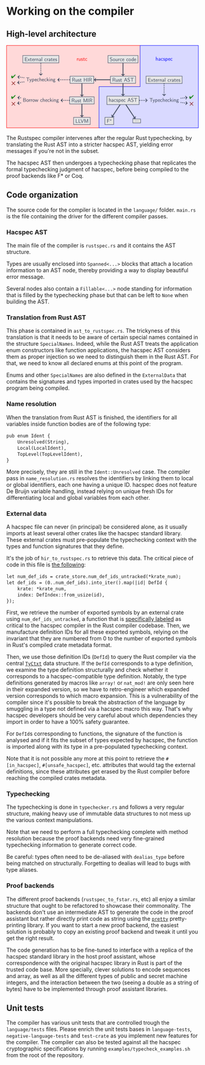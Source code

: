 # Working on the compiler

## High-level architecture

![Hacspec compiler architecture](hacspec_architecture.png)

The Rustspec compiler intervenes after the regular Rust typechecking,
by translating the Rust AST into a stricter hacspec AST,
yielding error messages if you're not in the subset.

The hacspec AST then undergoes a typechecking phase that replicates the
formal typechecking judgment of hacspec, before being compiled
to the proof backends like F* or Coq.

## Code organization

The source code for the compiler is located in the `language/` folder.
`main.rs` is the file containing the driver for the different compiler
passes.

### Hacspec AST

The main file of the compiler is `rustspec.rs` and it contains the AST
structure.

Types are usually enclosed into `Spanned<...>` blocks that attach a location
information to an AST node, thereby providing a way to display beautiful error
message.

Several nodes also contain a `Fillable<...>` node standing for information
that is filled by the typechecking phase but that can be left to `None` when
building the AST.

### Translation from Rust AST

This phase is contained in `ast_to_rustspec.rs`. The trickyness of this
translation is that it needs to be aware of certain special names contained
in the structure `SpecialNames`. Indeed, while the Rust AST treats the application
enum constructors like function applications, the hacspec AST considers them as
proper injection so we need to distinguish them in the Rust AST. For that, we
need to know all declared enums at this point of the program.

Enums and other `SpecialNames` are also defined in the `ExternalData` that
contains the signatures and types imported in crates used by the hacspec
program being compiled.

### Name resolution

When the translation from Rust AST is finished, the identifiers for all
variables inside function bodies are of the following type:

```rust, noplaypen
pub enum Ident {
    Unresolved(String),
    Local(LocalIdent),
    TopLevel(TopLevelIdent),
}
```

More precisely, they are still in the `Ident::Unresolved` case. The compiler
pass in `name_resolution.rs` resolves the identifiers by linking them to local or global identifiers,
each one having a unique ID. hacspec does not feature De Bruijn variable
handling, instead relying on unique fresh IDs for differentiating local
and global variables from each other.

### External data

A hacspec file can never (in principal) be considered alone, as it usually imports
at least several other crates like the hacspec standard library. These external
crates must pre-populate the typechecking context with the types and function
signatures that they define.

It's the job of `hir_to_rustspec.rs` to retrieve this data. The critical
piece of code in this file is [the following](https://github.com/hacspec/hacspec/blob/cc609254b0aa978646f494291b9c91a92fe107ee/language/src/hir_to_rustspec.rs#L733-L737):

```rust, noplaypen
let num_def_ids = crate_store.num_def_ids_untracked(*krate_num);
let def_ids = (0..num_def_ids).into_iter().map(|id| DefId {
    krate: *krate_num,
    index: DefIndex::from_usize(id),
});
```

First, we retrieve the number of exported symbols by an external crate using
`num_def_ids_untracked`, a function that is [specifically labeled](https://github.com/rust-lang/rust/pull/85889)
as critical to the hacspec compiler in the Rust compiler codebase. Then,
we manufacture definition IDs for all these exported symbols, relying on the
invariant that they are numbered from 0 to the number of exported symbols
in Rust's compiled crate metadata format.

Then, we use those definition IDs (`DefId`) to query the Rust compiler
via the central [`TyCtxt`](https://doc.rust-lang.org/nightly/nightly-rustc/rustc_middle/ty/struct.TyCtxt.html)
data structure. If the `DefId` corresponds to a type definition, we examine the
type definition structurally and check whether it corresponds to a hacspec-compatible
type definition. Notably, the type definitions generated by macros like `array!`
or `nat_mod!` are only seen here in their expanded version, so we have to retro-engineer
which expanded version corresponds to which macro expansion. This is a vulnerability
of the compiler since it's possible to break the abstraction of the language
by smuggling in a type not defined via a hacspec macro this way. That's why hacspec
developers should be very careful about which dependencies they import in order
to have a 100% safety guarantee.

For `DefId`s corresponding to functions, the signature of the function is analysed
and if it fits the subset of types expected by hacspec, the function is imported
along with its type in a pre-populated typechecking context.

Note that it is not possible any more at this point to retrieve the `#[in_hacspec]`,
`#[unsafe_hacspec]`, etc. attributes that would tag the external definitions,
since these attributes get erased by the Rust compiler before reaching the
compiled crates metadata.


### Typechecking

The typechecking is done in `typechecker.rs` and follows a very regular structure,
making heavy use of immutable data structures to not mess up the various
context manipulations.

Note that we need to perform a full typechecking complete with method resolution
because the proof backends need very fine-grained typechecking information
to generate correct code.

Be careful: types often need to be de-aliased with `dealias_type` before
being matched on structurally. Forgetting to dealias will lead to bugs with
type aliases.

### Proof backends

The different proof backends (`rustspec_to_fstar.rs`, etc) all enjoy a similar
structure that ought to be refactored to showcase their commonality. The backends
don't use an intermediate AST to generate the code in the proof assistant but
rather directly print code as string using the [`pretty`](https://crates.io/crates/pretty)
pretty-printing library. If you want to start a new proof backend, the easiest
solution is probably to copy an existing proof backend and tweak it until
you get the right result.

The code generation has to be fine-tuned to interface with a replica of the
hacspec standard library in the host proof assistant, whose correspondence with
the original hacspec library in Rust is part of the trusted code base. More specially,
clever solutions to encode sequences and array, as well as all the different types
of public and secret machine integers, and the interaction between the two
(seeing a double as a string of bytes) have to be implemented through proof
assistant libraries.

## Unit tests

The compiler has various unit tests that are controlled trough the `language/tests`
files. Please enrich the unit tests bases in `language-tests`,
`negative-language-tests` and `test-crate` as you implement new features for
the compiler. The compiler can also be tested against all the hacspec cryptographic
specifications by running `examples/typecheck_examples.sh` from the root of
the repository.
